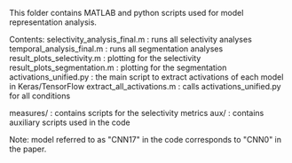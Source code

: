 This folder contains MATLAB and python scripts used for model representation
analysis.

Contents:
selectivity_analysis_final.m  : runs all selectivity analyses
temporal_analysis_final.m     : runs all segmentation analyses
result_plots_selectivity.m    : plotting for the selectivity
result_plots_segmentation.m   : plotting for the segmentation
activations_unified.py        : the main script to extract activations of each model in Keras/TensorFlow
extract_all_activations.m     : calls activations_unified.py for all conditions

measures/                     : contains scripts for the selectivity metrics
aux/                          : contains auxiliary scripts used in the code

Note: model referred to as "CNN17" in the code corresponds to "CNN0" in the paper.
